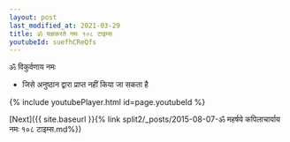 ```yaml
---
layout: post
last_modified_at: 2021-03-29
title: ॐ यज्ञकरते नमः १०८ टाइम्स
youtubeId: suefhCReQfs
---
```

 
 
 ॐ विकुर्वणाय नमः  
 
 -  जिसे अनुष्ठान द्वारा प्राप्त नहीं किया जा सकता है 
 
  
 
  
 
 
 
 
 
 


{% include youtubePlayer.html id=page.youtubeId %}
 
[Next]({{ site.baseurl }}{% link  split2/_posts/2015-08-07-ॐ महर्षये कपिलाचार्याय नमः १०८ टाइम्स.md%})
 
